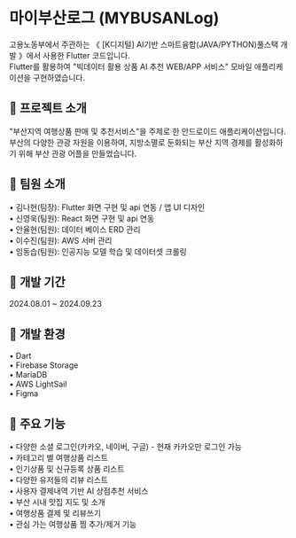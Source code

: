 # 마이부산로그 (MYBUSANLog)
  
고용노동부에서 주관하는 《 [K디지털] AI기반 스마트융합(JAVA/PYTHON)풀스택 개발 》에서 사용한 Flutter 코드입니다.  
Flutter를 활용하여 "빅데이터 활용 상품 AI 추천 WEB/APP 서비스" 모바일 애플리케이션을 구현하였습니다.
  
## :book: 프로젝트 소개

"부산지역 여행상품 판매 및 추천서비스"을 주제로 한 안드로이드 애플리케이션입니다.  
부산의 다양한 관광 자원을 이용하여, 지방소멸로 둔화되는 부산 지역 경제를 활성화하기 위해 부산 관광 어플을 만들었습니다.  
  
## :two_men_holding_hands: 팀원 소개
  
• 김나현(팀장): Flutter 화면 구현 및 api 연동 / 앱 UI 디자인  
• 신영욱(팀원): React 화면 구현 및 api 연동  
• 안율현(팀원): 데이터 베이스 ERD 관리  
• 이수진(팀원): AWS 서버 관리  
• 임동습(팀원): 인공지능 모델 학습 및 데이터셋 크롤링  
  
## :calendar: 개발 기간  
  
2024.08.01 ~ 2024.09.23  
  
## :wrench: 개발 환경  
  
• Dart  
• Firebase Storage  
• MariaDB  
• AWS LightSail  
• Figma  
  
## :pushpin: 주요 기능  
  
• 다양한 소셜 로그인(카카오, 네이버, 구글) - 현재 카카오만 로그인 가능  
• 카테고리 별 여행상품 리스트  
• 인기상품 및 신규등록 상품 리스트  
• 다양한 유저들의 리뷰 리스트  
• 사용자 결제내역 기반 AI 상점추천 서비스  
• 부산 시내 맛집 지도 및 소개  
• 여행상품 결제 및 리뷰쓰기  
• 관심 가는 여행상품 찜 추가/제거 기능  
